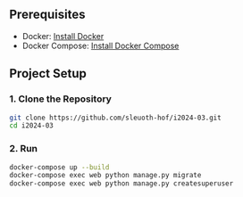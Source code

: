 ## Prerequisites

- Docker: [Install Docker](https://docs.docker.com/get-docker/)
- Docker Compose: [Install Docker Compose](https://docs.docker.com/compose/install/)

## Project Setup

### 1. Clone the Repository

```bash
git clone https://github.com/sleuoth-hof/i2024-03.git
cd i2024-03
```

### 2. Run

```bash
docker-compose up --build
docker-compose exec web python manage.py migrate
docker-compose exec web python manage.py createsuperuser
```